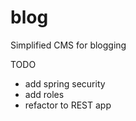 # blog
Simplified CMS for blogging

TODO
  - add spring security
  - add roles 
  - refactor to REST app